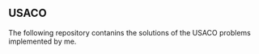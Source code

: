 ## USACO

The following repository contanins the solutions of the USACO problems implemented by me.
